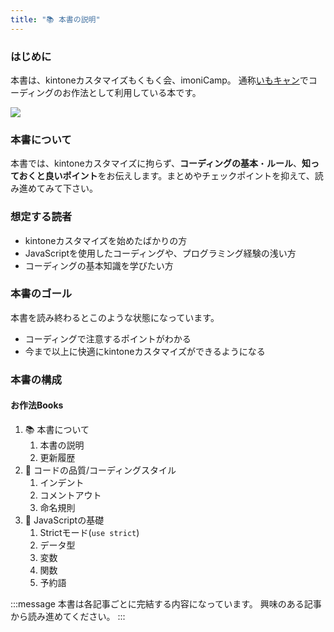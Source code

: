 ```yaml
---
title: "📚 本書の説明"
---
```

### はじめに
本書は、kintoneカスタマイズもくもく会、imoniCamp。
通称[いもキャン](https://page.cybozu.co.jp/-/mokumoku-imonicamp)でコーディングのお作法として利用している本です。

![](https://storage.googleapis.com/zenn-user-upload/b5916f3ec2dafbcda0215703.png)

### 本書について
本書では、kintoneカスタマイズに拘らず、**コーディングの基本**・**ルール**、**知っておくと良いポイント**をお伝えします。まとめやチェックポイントを抑えて、読み進めてみて下さい。

### 想定する読者
- kintoneカスタマイズを始めたばかりの方
- JavaScriptを使用したコーディングや、プログラミング経験の浅い方
- コーディングの基本知識を学びたい方

### 本書のゴール
本書を読み終わるとこのような状態になっています。
- コーディングで注意するポイントがわかる
- 今まで以上に快適にkintoneカスタマイズができるようになる

### 本書の構成
#### お作法Books
1. 📚 本書について
   1. 本書の説明
   2. 更新履歴
2. 🍵 コードの品質/コーディングスタイル
   1. インデント
   2. コメントアウト
   3. 命名規則
   <!-- 4. リンター -->
3. 🔰 JavaScriptの基礎
   1. Strictモード(`use strict`)
   2. データ型
   3. 変数
   4. 関数
   5. 予約語
<!-- 4. 🚀 開発者ツール -->

:::message
本書は各記事ごとに完結する内容になっています。
興味のある記事から読み進めてください。
:::
